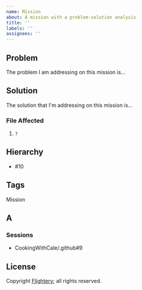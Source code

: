 ```yaml
---
name: Mission
about: A mission with a problem-solution analysis
title: ''
labels: ''
assignees: ''
---
```

## Problem

The problem I am addressing on this mission is...

## Solution

The solution that I'm addressing on this mission is...

### File Affected

1. `?`

## Hierarchy

* #10

## Tags

Mission

## A



### Sessions

* CookingWithCale/.github#9

## License

Copyright [Flightery](https://flightery.net); all rights reserved.
